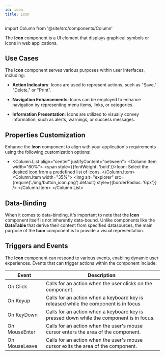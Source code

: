 ```yaml
---
id: icon
title: Icon
---
```

import Column from '@site/src/components/Column'

The **Icon** component is a UI element that displays graphical symbols or icons in web applications.


## Use Cases

The **Icon** component serves various purposes within user interfaces, including:

- **Action Indicators**: Icons are used to represent actions, such as "Save," "Delete," or "Print".

- **Navigation Enhancements**: Icons can be employed to enhance navigation by representing menu items, links, or categories.

- **Information Presentation**: Icons are utilized to visually convey information, such as alerts, warnings, or success messages.


## Properties Customization

Enhance the **Icon** component to align with your application's requirements using the following customization options:

- <Column.List align="center" justifyContent="between">
        <Column.Item width="60%">
                <span style={{fontWeight: 'bold'}}>Icon</span>: Select the desired icon from a predefined list of icons. 
        </Column.Item>
        <Column.Item width="35%">
                <img alt="explorer" src={require('./img/button_icon.png').default} style={{borderRadius: '6px'}} />
        </Column.Item>
</Column.List>



## Data-Binding

When it comes to data-binding, it's important to note that the **Icon** component itself is not inherently data-bound. Unlike components like the **DataTable** that derive their content from specified datasources, the main purpose of the **Icon** component is to provide a visual representation.


## Triggers and Events

The **Icon** component can respond to various events, enabling dynamic user experiences. Events that can trigger actions within the component include:

|Event|Description|
|---|---|
|On Click| Calls for an action when the user clicks on the component. |
|On Keyup| Calls for an action when a keyboard key is released while the component is in focus|
|On KeyDown| Calls for an action when a keyboard key is pressed down while the component is in focus. |
|On MouseEnter| Calls for an action when the user's mouse cursor enters the area of the component.|
|On MouseLeave| Calls for an action when the user's mouse cursor exits the area of the component.|